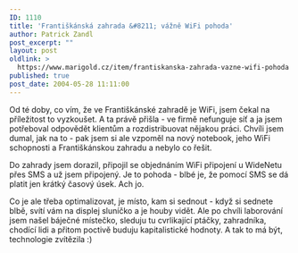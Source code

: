 ```yaml
---
ID: 1110
title: 'Františkánská zahrada &#8211; vážně WiFi pohoda'
author: Patrick Zandl
post_excerpt: ""
layout: post
oldlink: >
  https://www.marigold.cz/item/frantiskanska-zahrada-vazne-wifi-pohoda
published: true
post_date: 2004-05-28 11:11:00
---
```

<p>
Od té doby, co vím, že ve Františkánské zahradě je WiFi, jsem čekal na příležitost to vyzkoušet. A ta právě přišla - ve firmě nefunguje síť a ja jsem potřeboval odpovědět klientům a rozdistribuovat nějakou práci. Chvíli jsem dumal, jak na to - pak jsem si ale vzpoměl na nový notebook, jeho WiFi schopnosti a Františkánskou zahradu a nebylo co řešit. </p>

<p>
Do zahrady jsem dorazil, připojil se objednáním WiFi připojení u WideNetu přes SMS a už jsem připojený. Je to pohoda - blbé je, že pomocí SMS se dá platit jen krátký časový úsek. Ach jo. </p>

<p>
Co je ale třeba optimalizovat, je místo, kam si sednout - když si sednete blbě, svítí vám na displej sluníčko a je houby vidět. Ale po chvíli laborování jsem našel báječné místečko, sleduju tu cvrlikající ptáčky, zahradníka, chodící lidi a přitom poctivě buduju kapitalistické hodnoty. A tak to má být, technologie zvítězila :)
</p>
